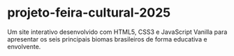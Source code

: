 # projeto-feira-cultural-2025
Um site interativo desenvolvido com HTML5, CSS3 e JavaScript Vanilla para apresentar os seis principais biomas brasileiros de forma educativa e envolvente.
